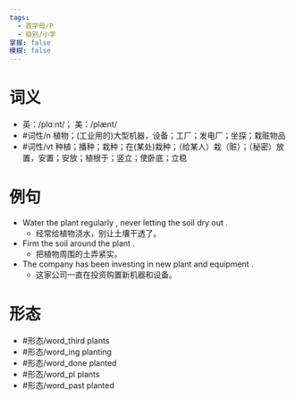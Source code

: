 ```yaml
---
tags:
  - 首字母/P
  - 级别/小学
掌握: false
模糊: false
---
```

# 词义
- 英：/plɑːnt/； 美：/plænt/
- #词性/n  植物；(工业用的)大型机器，设备；工厂；发电厂；坐探；栽赃物品
- #词性/vt  种植；播种；栽种；在(某处)栽种；（给某人）栽（赃）；（秘密）放置，安置；安放；植根于；竖立；使卧底；立稳
# 例句
- Water the plant regularly , never letting the soil dry out .
	- 经常给植物浇水，别让土壤干透了。
- Firm the soil around the plant .
	- 把植物周围的土弄紧实。
- The company has been investing in new plant and equipment .
	- 这家公司一直在投资购置新机器和设备。
# 形态
- #形态/word_third plants
- #形态/word_ing planting
- #形态/word_done planted
- #形态/word_pl plants
- #形态/word_past planted
